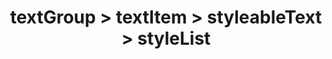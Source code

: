 ---
title: textGroup > textItem > styleableText > styleList
redirect_to: https://ucfopen.github.io/Obojobo-Docs/releases/v3.3.2/developers/obo_nodes/style_list
---